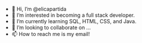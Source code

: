 - 👋 Hi, I’m @elicapartida
- 👀 I’m interested in becoming a full stack developer.
- 🌱 I’m currently learning SQL, HTML, CSS, and Java.
- 💞️ I’m looking to collaborate on ...
- 📫 How to reach me is my email!

<!---
elicapartida/elicapartida is a ✨ special ✨ repository because its `README.md` (this file) appears on your GitHub profile.
You can click the Preview link to take a look at your changes.
--->
